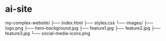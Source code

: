 # ai-site

my-complex-website/
├── index.html
├── styles.css
└── images/
    ├── logo.png
    ├── hero-background.jpg
    ├── feature1.jpg
    ├── feature2.jpg
    ├── feature3.jpg
    └── social-media-icons.png

